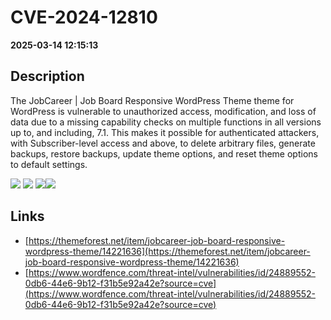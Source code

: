 # CVE-2024-12810

**2025-03-14 12:15:13**

## Description
The JobCareer | Job Board Responsive WordPress Theme theme for WordPress is vulnerable to unauthorized access, modification, and loss of data due to a missing capability checks on multiple functions in all versions up to, and including, 7.1. This makes it possible for authenticated attackers, with Subscriber-level access and above, to delete arbitrary files, generate backups, restore backups, update theme options, and reset theme options to default settings.

![](https://img.shields.io/static/v1?label=Score&message=8.8&color=red)
![](https://img.shields.io/static/v1?label=Severity&message=HIGH&color=red)
![](https://img.shields.io/static/v1?label=CWE&message=Auth&color=green)![](https://img.shields.io/static/v1?label=CWE&message=Auth&color=green)

## Links
- [https://themeforest.net/item/jobcareer-job-board-responsive-wordpress-theme/14221636](https://themeforest.net/item/jobcareer-job-board-responsive-wordpress-theme/14221636)
- [https://www.wordfence.com/threat-intel/vulnerabilities/id/24889552-0db6-44e6-9b12-f31b5e92a42e?source=cve](https://www.wordfence.com/threat-intel/vulnerabilities/id/24889552-0db6-44e6-9b12-f31b5e92a42e?source=cve)
